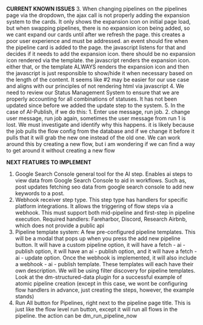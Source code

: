 **CURRENT KNOWN ISSUES**
3. When changing pipelines on the pipelines page via the dropdown, the ajax call is not properly adding the expansion system to the cards. It only shows the expansion icon on initial page load, but when swapping pipelines, there is no expansion icon being added, so we cant expand our cards until after we refresh the page. this creates a poor user experience and must be addressed. an event should fire when the pipeline card is added to the page. the javascript listens for that and decides if it needs to add the expansion icon. there should be no expansion icon rendered via the template. the javascript renders the expansion icon. either that, or the template ALWAYS renders the expansion icon and then the javascript is just responsible to show/hide it when necessary based on the length of the content. It seems like #2 may be easier for our use case and aligns with our principles of not rendering html via javascript
4. We need to review our Status Management System to ensure that we are properly accounting for all combinations of statuses. It has not been updated since before we added the update step to the system. 
5. In the case of AI-Publish, if we do this: 1. Enter use message, run job. 2. change user message, run job again, sometimes the user message from run 1 is lost. We must investigate and identify why this happens. it is likely because the job pulls the flow config from the database and if we change it before it pulls that it will grab the new one instead of the old one. We can work around this by creating a new flow, but i am wondering if we can find a way to get around it without creating a new flow

**NEXT FEATURES TO IMPLEMENT**
1. Google Search Console general tool for the AI step. Enables ai steps to view data from Google Search Console to aid in workflows. Such as, post updates fetching seo data from google search console to add new keywords to a post.
2. Webhook receiver step type. This step type has handlers for specific platform integrations. It allows the triggering of flow steps via a webhook. This must support both mid-pipeline and first-step in pipeline execution. Required handlers: Fareharbor, Discord, Research Airbnb, which does not provide a public api
3. Pipeline template system: A few pre-configured pipeline templates. This will be a modal that pops up when you press the add new pipeline button. It will have a custom pipeline option, it will have a fetch - ai - publish option, it will have an ai - publish option, and it will have a fetch - ai - update option. Once the webhook is implemented, it will also include a webhook - ai - publish template. These templates will each have their own description. We will be using filter discovery for pipeline templates. Look at the dm-structured-data plugin for a successful example of atomic pipeline creation (except in this case, we wont be configuring flow handlers in advance, just creating the steps, however, the example stands)
4. Run All button for Pipelines, right next to the pipeline page title. This is just like the flow level run button, except it will run all flows in the pipeline. the action can be dm_run_pipeline_now